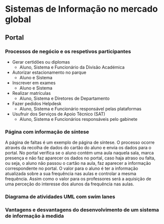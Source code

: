# Sistemas de Informação no mercado global

## Portal

### Processos de negócio e os respetivos participantes
  - Gerar certidões ou diplomas
    - Aluno, Sistema e Funcionário da Divisão Académica
  - Autorizar estacionamento no parque
    - Aluno e Sistema
  - Inscrever em exames
    - Aluno e Sistema
  - Realizar matrículas
    - Aluno, Sistema e Diretores de Departamento
  - Fazer pedidos Helpdesk
    - Aluno, Sistema e Funcionário responsável pelas plataformas
  - Usufruir dos Serviços de Apoio Técnico (SAT)
    - Aluno, Sistema e Funcionários responsáveis pelo gabinete

### Página com informação de síntese
A página de faltas é um exemplo de página de síntese. O processo ocorre através da recolha de dados do cartão do aluno e envia os dados para o portal. No portal verifica se o aluno contém uma aula naquela sala, marca presença e não faz aparecer os dados no portal, caso haja atraso ou falta, ou seja, o aluno não passou o cartão na aula, faz aparecer a informação correspondente no portal. O valor para o aluno é ter a informação atualizada sobre a sua frequência nas aulas e controlar a mesma frequência. Assim como o valor para os professores será a aquisição de uma perceção do interesse dos alunos da frequência nas aulas.

### Diagrama de atividades UML com swim lanes


### Vantagens e desvantagens do desenvolvimento de um sistema de informação à medida